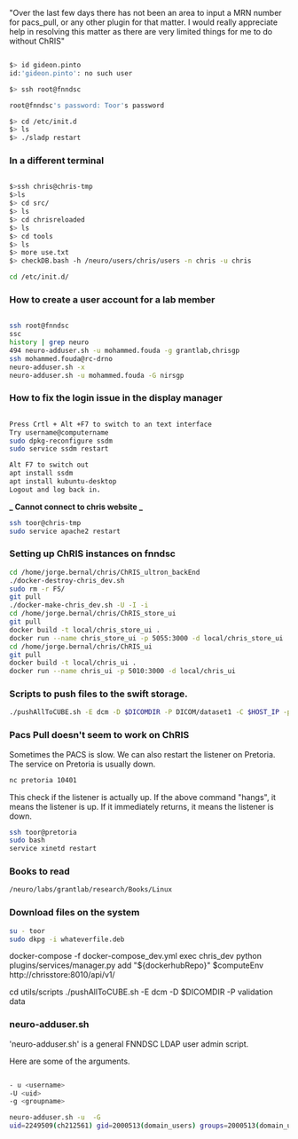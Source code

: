 "Over the last few days there has not been an area to input a MRN number for pacs_pull, or any other plugin for that matter. I would really appreciate help in resolving this matter as there are very limited things for me to do without ChRIS"

```bash

$> id gideon.pinto
id:'gideon.pinto': no such user

$> ssh root@fnndsc

root@fnndsc's password: Toor's password

$> cd /etc/init.d
$> ls
$> ./sladp restart


```

### In a different terminal

```bash

$>ssh chris@chris-tmp
$>ls
$> cd src/
$> ls
$> cd chrisreloaded
$> ls
$> cd tools
$> ls
$> more use.txt
$> checkDB.bash -h /neuro/users/chris/users -n chris -u chris

```

```bash
cd /etc/init.d/
```

### How to create a user account for a lab member

```bash

ssh root@fnndsc
ssc
history | grep neuro
494 neuro-adduser.sh -u mohammed.fouda -g grantlab,chrisgp
ssh mohammed.fouda@rc-drno
neuro-adduser.sh -x
neuro-adduser.sh -u mohammed.fouda -G nirsgp


```

### How to fix the login issue in the display manager

```bash

Press Crtl + Alt +F7 to switch to an text interface
Try username@computername
sudo dpkg-reconfigure ssdm
sudo service ssdm restart

Alt F7 to switch out
apt install ssdm
apt install kubuntu-desktop
Logout and log back in.

```

**_ Cannot connect to chris website _**

```bash
ssh toor@chris-tmp
sudo service apache2 restart
```

### Setting up ChRIS instances on fnndsc

```bash
cd /home/jorge.bernal/chris/ChRIS_ultron_backEnd
./docker-destroy-chris_dev.sh
sudo rm -r FS/
git pull
./docker-make-chris_dev.sh -U -I -i
cd /home/jorge.bernal/chris/ChRIS_store_ui
git pull
docker build -t local/chris_store_ui .
docker run --name chris_store_ui -p 5055:3000 -d local/chris_store_ui
cd /home/jorge.bernal/chris/ChRIS_ui
git pull
docker build -t local/chris_ui .
docker run --name chris_ui -p 5010:3000 -d local/chris_ui
```

### Scripts to push files to the swift storage.

```bash
./pushAllToCUBE.sh -E dcm -D $DICOMDIR -P DICOM/dataset1 -C $HOST_IP -p $HOST_PORT

```

### Pacs Pull doesn't seem to work on ChRIS

Sometimes the PACS is slow. We can also restart the listener on Pretoria. The service on Pretoria is usually down.

```bash
nc pretoria 10401

```

This check if the listener is actually up. If the above command "hangs", it means the listener is up. If it immediately returns, it means the listener is down.

```bash
ssh toor@pretoria
sudo bash
service xinetd restart
```

### Books to read

```bash
/neuro/labs/grantlab/research/Books/Linux
```

### Download files on the system

```bash
su - toor
sudo dkpg -i whateverfile.deb
```
 docker-compose -f docker-compose_dev.yml exec chris_dev python plugins/services/manager.py add "${dockerhubRepo}" $computeEnv http://chrisstore:8010/api/v1/

 cd utils/scripts
./pushAllToCUBE.sh -E dcm -D $DICOMDIR -P validation data


### neuro-adduser.sh

'neuro-adduser.sh' is a general FNNDSC LDAP user admin script. 

Here are some of the arguments.

```bash

- u <username>
-U <uid>
-g <groupname>

neuro-adduser.sh -u  -G 
uid=2249509(ch212561) gid=2000513(domain_users) groups=2000513(domain_users),2202204(rc_hpc)